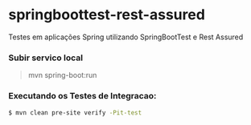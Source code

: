 # springboottest-rest-assured
Testes em aplicações Spring utilizando SpringBootTest e Rest Assured


### Subir servico local

> mvn spring-boot:run

### Executando os Testes de Integracao:

```sh
$ mvn clean pre-site verify -Pit-test
```
